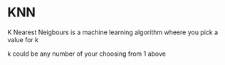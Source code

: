 # KNN
K Nearest Neigbours is a machine learning algorithm wheere you pick a value for k

k could be any number of your choosing from 1 above


